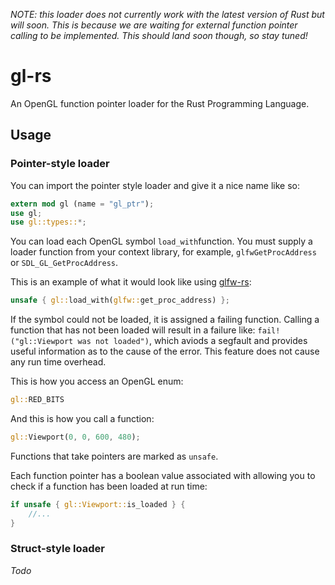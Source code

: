 _NOTE: this loader does not currently work with the latest version of Rust but will soon. This is because we are waiting for external function pointer calling to be implemented. This should land soon though, so stay tuned!_

# gl-rs

An OpenGL function pointer loader for the Rust Programming Language.

## Usage

### Pointer-style loader

You can import the pointer style loader and give it a nice name like so:

~~~rust
extern mod gl (name = "gl_ptr");
use gl;
use gl::types::*;
~~~

You can load each OpenGL symbol `load_with`function. You must supply a loader function from your context library, for example, `glfwGetProcAddress` or `SDL_GL_GetProcAddress`.

This is an example of what it would look like using [glfw-rs](https://github.com/bjz/glfw-rs):

~~~rust
unsafe { gl::load_with(glfw::get_proc_address) };
~~~

If the symbol could not be loaded, it is assigned a failing function. Calling a function that has not been loaded will result in a failure like: `fail!("gl::Viewport was not loaded")`, which aviods a segfault and provides useful information as to the cause of the error. This feature does not cause any run time overhead.

This is how you access an OpenGL enum:

~~~rust
gl::RED_BITS
~~~

And this is how you call a function:

~~~rust
gl::Viewport(0, 0, 600, 480);
~~~

Functions that take pointers are marked as `unsafe`.

Each function pointer has a boolean value associated with allowing you to check if a function has been loaded at run time:

~~~rust
if unsafe { gl::Viewport::is_loaded } {
    //...
}
~~~

### Struct-style loader

_Todo_